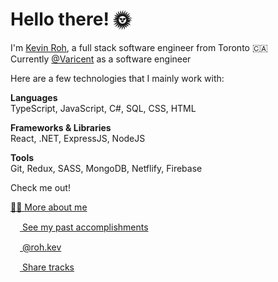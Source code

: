 # Hello there! 🌞

I'm [Kevin Roh](https://kevinroh.ca), a full stack software engineer from Toronto 🇨🇦
<br/>
Currently [@Varicent](https://www.varicent.com/) as a software engineer
<br/>

Here are a few technologies that I mainly work with:

**Languages** 
<br/>
TypeScript, JavaScript, C#, SQL, CSS, HTML
<!-- <img alt="typescript" src="https://img.shields.io/badge/-TypeScript-3178c6?style=flat-square&logo=typescript&logoColor=white" />
<img alt="javascript" src="https://img.shields.io/badge/-JavaScript-F7DF1F?style=flat-square&logo=javascript&logoColor=white" />
<img alt="c-sharp" src="https://img.shields.io/badge/-C%23-a177dc?style=flat-square&logo=c-sharp&logoColor=white" />
<img alt="SQL" src="https://img.shields.io/badge/-SQL-a177dc?style=flat-square&logo=SQL&logoColor=white" />
<img alt="css" src="https://img.shields.io/badge/-CSS3-2B97CC?style=flat-square&logo=css3&logoColor=white" />
<img alt="html5" src="https://img.shields.io/badge/-HTML5-E34F26?style=flat-square&logo=html5&logoColor=white" /> -->

**Frameworks & Libraries** 
<br/>
React, .NET, ExpressJS, NodeJS
<!-- <img alt="React" src="https://img.shields.io/badge/-React-45b8d8?style=flat-square&logo=react&logoColor=white" />
<img alt="dotnet" src="https://img.shields.io/badge/-.NET-6F14E7?style=flat-square&logo=dotnet&logoColor=white" />
<img alt="ExpresssJS" src="https://img.shields.io/badge/-ExpressJS-EFEFEF?style=flat-square&logo=express&logoColor=black" />
<img alt="Nodejs" src="https://img.shields.io/badge/-NodeJS-43853d?style=flat-square&logo=Node.js&logoColor=white" /> -->
   
**Tools**
<br/>
Git, Redux, SASS, MongoDB, Netflify, Firebase
<!-- <img alt="git" src="https://img.shields.io/badge/-Git-F05032?style=flat-square&logo=git&logoColor=white" />
<img alt="redux" src="https://img.shields.io/badge/-Redux-764ABC?style=flat-square&logo=redux&logoColor=white" />
<img alt="Sass" src="https://img.shields.io/badge/-Sass-CC6699?style=flat-square&logo=sass&logoColor=white" />
<img alt="MongoDB" src="https://img.shields.io/badge/-MongoDB-13aa52?style=flat-square&logo=mongodb&logoColor=white" />
<img alt="Netlify" src="https://img.shields.io/badge/-Netlify-31C8C9?style=flat-square&logo=netlify&logoColor=white" />
<img alt="firebase" src="https://img.shields.io/badge/-Firebase-F7A011?style=flat-square&logo=firebase&logoColor=white" /> -->


Check me out!

<a href="https://kevinroh.ca" target="_blank">👨‍💻 More about me </a>
<br/>

<a href="https://linkedin.com/in/kevinroh" target="_blank"><img src="https://upload.wikimedia.org/wikipedia/commons/c/ca/LinkedIn_logo_initials.png" width="15"/> See my past accomplishments </a>
<br/>

<a href="https://www.instagram.com/roh.kev/" target="_blank"><img src="https://upload.wikimedia.org/wikipedia/commons/thumb/e/e7/Instagram_logo_2016.svg/1024px-Instagram_logo_2016.svg.png" width="15"/> @roh.kev </a>
<br/>

<a href="https://open.spotify.com/user/12147067787?si=8938b10c54b049c9" target="_blank"><img src="https://www.freepnglogos.com/uploads/spotify-logo-png/file-spotify-logo-png-4.png" width="15"/> Share tracks </a>
<br/>
